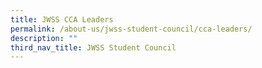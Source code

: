 ```yaml
---
title: JWSS CCA Leaders
permalink: /about-us/jwss-student-council/cca-leaders/
description: ""
third_nav_title: JWSS Student Council
---
```

